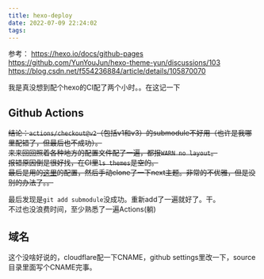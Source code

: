 ```yaml
---
title: hexo-deploy
date: 2022-07-09 22:24:02
tags:
---
```


参考：
https://hexo.io/docs/github-pages
https://github.com/YunYouJun/hexo-theme-yun/discussions/103
https://blog.csdn.net/f554236884/article/details/105870070

我是真没想到配个hexo的CI配了两个小时。。在这记一下

## Github Actions
~~结论：`actions/checkout@v2`（包括v1和v3）的submodule不好用（也许是我哪里配错了，但最后也不成功）。  
来来回回照着各种地方的配置文件配了一遍，都报`WARN no layout`。  
报错原因倒是很好找，在CI里`ls themes`是空的。  
最后是用的[这里](https://github.com/YunYouJun/hexo-theme-yun/discussions/103)的配置，然后手动clone了一下next主题。非常的不优雅，但是没别的办法了。。~~

最后发现是`git add submodule`没成功。重新add了一遍就好了。干。  
不过也没浪费时间，至少熟悉了一遍Actions(躺)

## 域名
这个没啥好说的，cloudflare配一下CNAME，github settings里改一下，source目录里面写个CNAME完事。
